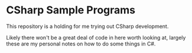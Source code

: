 # CSharp Sample Programs

This repository is a holding for me trying out CSharp development.

Likely there won't be a great deal of code in here worth looking at,
largely these are my personal notes on how to do some things in
C#.

